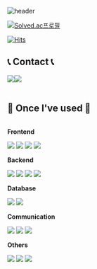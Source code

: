 ![header](https://capsule-render.vercel.app/api?type=venom&text=Welcome%20👋&animation=scaleIn&fontSize=80&height=180&desc=byeongmin-kwak's%20GitHub&descAlignY=80&descAlign=61)

[![Solved.ac프로필](http://mazassumnida.wtf/api/v2/generate_badge?boj=rhkrqudals)](https://solved.ac/rhkrqudals)

[![Hits](https://hits.seeyoufarm.com/api/count/incr/badge.svg?url=https%3A%2F%2Fgithub.com%2Fbyeongmin-kwak&count_bg=%2379C83D&title_bg=%23555555&icon=&icon_color=%23E7E7E7&title=GitHub&edge_flat=false)](https://hits.seeyoufarm.com)

## 📞 Contact 📞
<div style="display:flex; flex-direction:row;">
    <a href="mailto:kbm123123123123@gmail.com">
        <img src="https://img.shields.io/badge/Gmail-EA4335?style=flat-squre&logo=Gmail&logoColor=white"> 
    <a href="https://www.instagram.com/byeongmin_kwak/">
        <img src="https://img.shields.io/badge/Instagram-E4405F?style=flat-squre&logo=Instagram&logoColor=white"> 
    </a>
</div><br>

## 🔨 Once I've used 🔨
<div style="display:flex; flex-direction:column; align-items:flex-start;">
    <!-- Frontend -->
    <p><strong>Frontend</strong></p>
    <div>
        <img src="https://img.shields.io/badge/html5-E34F26?style=flat-square&logo=html5&logoColor=white"> 
        <img src="https://img.shields.io/badge/css-1572B6?style=flat-square&logo=css3&logoColor=white"> 
        <img src="https://img.shields.io/badge/javascript-F7DF1E?style=flat-square&logo=javascript&logoColor=black">
        <img src="https://img.shields.io/badge/React-61DAFB?style=flat-square&logo=react&logoColor=black">
    </div>
    <!-- Backend -->
    <p><strong>Backend</strong></p>
    <div>
        <img src="https://img.shields.io/badge/Java-007396?style=flat-squre&logo=Java&logoColor=white"> 
        <img src="https://img.shields.io/badge/Spring-6DB33F?style=flat-squre&logo=spring&logoColor=white">
        <img src="https://img.shields.io/badge/Spring Boot-6DB33F?style=flat-squre&logo=spring boot&logoColor=white">
        <img src="https://img.shields.io/badge/Node.js-339933?style=flat-squre&logo=node.js&logoColor=white">
    </div>
    <!-- Database -->
    <p><strong>Database</strong></p>
    <div>
        <img src="https://img.shields.io/badge/mysql-4479A1?style=flat-squre&logo=mysql&logoColor=white">
        <img src="https://img.shields.io/badge/MongoDB-47A248?style=flat-squre&logo=mongodb&logoColor=white"> 
    </div>
    <!-- Communication -->
    <p><strong>Communication</strong></p>
    <div>
        <img src="https://img.shields.io/badge/Notion-000000?style=flat-square&logo=notion&logoColor=white">
        <img src="https://img.shields.io/badge/Figma-F24E1E?style=flat-square&logo=figma&logoColor=white">
        <img src="https://img.shields.io/badge/Jira-0052CC?style=flat-square&logo=jira&logoColor=white">
    </div>
    <!-- Others -->
    <p><strong>Others</strong></p>
    <div>
        <img src="https://img.shields.io/badge/c++-00599C?style=flat-square&logo=c%2B%2B&logoColor=white"> 
        <img src="https://img.shields.io/badge/python-3776AB?style=flat-square&logo=python&logoColor=white">
        <img src="https://img.shields.io/badge/Arduino-00878F?style=flat-square&logo=arduino&logoColor=white">
    </div><br>
</div>

